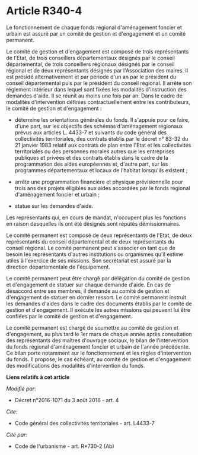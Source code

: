 # Article R340-4

Le fonctionnement de chaque fonds régional d'aménagement foncier et urbain est assuré par un comité de gestion et
d'engagement et un comité permanent.

Le comité de gestion et d'engagement est composé de trois représentants de l'Etat, de trois conseillers départementaux
désignés par le conseil départemental, de trois conseillers régionaux désignés par le conseil régional et de deux
représentants désignés par l'Association des maires. Il est présidé alternativement et par période d'un an par le président
du conseil départemental puis par le président du conseil régional. Il arrête son règlement intérieur dans lequel sont fixées
les modalités d'instruction des demandes d'aide. Il se réunit au moins une fois par an. Dans le cadre de modalités
d'intervention définies contractuellement entre les contributeurs, le comité de gestion et d'engagement :

- détermine les orientations générales du fonds. Il s'appuie pour ce faire, d'une part, sur les objectifs des schémas
d'aménagement régionaux prévus aux articles L. 4433-7 et suivants du code général des collectivités territoriales, des
contrats établis par le décret n° 83-32 du 21 janvier 1983 relatif aux contrats de plan entre l'Etat et les collectivités
territoriales ou des personnes morales autres que les entreprises publiques et privées et des contrats établis dans le cadre
de la programmation des aides européennes et, d'autre part, sur les programmes départementaux et locaux de l'habitat
lorsqu'ils existent ;

- arrête une programmation financière et physique prévisionnelle pour trois ans des projets éligibles aux aides accordées par
le fonds régional d'aménagement foncier et urbain ;

- statue sur les demandes d'aide.

Les représentants qui, en cours de mandat, n'occupent plus les fonctions en raison desquelles ils ont été désignés sont
réputés démissionnaires.

Le comité permanent est composé de deux représentants de l'Etat, de deux représentants du conseil départemental et de deux
représentants du conseil régional. Le comité permanent peut s'associer en tant que de besoin les représentants d'autres
institutions ou organismes qu'il estime utiles à l'exercice de ses missions. Son secrétariat est assuré par la direction
départementale de l'équipement.

Le comité permanent peut être chargé par délégation du comité de gestion et d'engagement de statuer sur chaque demande
d'aide. En cas de désaccord entre ses membres, il demande au comité de gestion et d'engagement de statuer en dernier ressort.
Le comité permanent instruit les demandes d'aides dans le cadre des documents établis par le comité de gestion et
d'engagement. Il exécute les autres missions qui peuvent lui être confiées par le comité de gestion et d'engagement.

Le comité permanent est chargé de soumettre au comité de gestion et d'engagement, au plus tard le 1er mars de chaque année
après consultation des représentants des maîtres d'ouvrage sociaux, le bilan de l'intervention du fonds régional
d'aménagement foncier et urbain de l'année précédente. Ce bilan porte notamment sur le fonctionnement et les règles
d'intervention du fonds. Il propose, le cas échéant, au comité de gestion et d'engagement des modifications des modalités
d'intervention du fonds.

**Liens relatifs à cet article**

_Modifié par_:

  - Décret n°2016-1071 du 3 août 2016 - art. 4

_Cite_:

  - Code général des collectivités territoriales - art. L4433-7

_Cité par_:

  - Code de l'urbanisme - art. R*730-2 (Ab)
